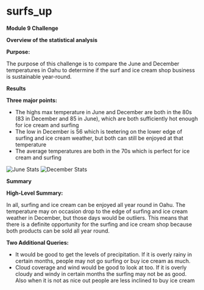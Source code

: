 # surfs_up
**Module 9 Challenge**

**Overview of the statistical analysis**

**Purpose:**

The purpose of this challenge is to compare the June and December temperatures in Oahu to determine if the surf and ice cream shop business is sustainable year-round.

**Results**

**Three major points:**

* The highs max temperature in June and December are both in the 80s (83 in December and 85 in June), which are both sufficiently hot enough for ice cream and surfing
* The low in December is 56  which is teetering on the lower edge of surfing and ice cream weather, but both can still be enjoyed at that temperature
* The average temperatures are both in the 70s which is perfect for ice cream and surfing

![June Stats](https://user-images.githubusercontent.com/95661553/155915690-20b9db24-c186-4e26-99d1-76691c013fa3.png)
![December Stats](https://user-images.githubusercontent.com/95661553/155915694-f539ec3f-85bf-4560-b5c1-4d6d5c217700.png)



**Summary**

**High-Level Summary:**

In all, surfing and ice cream can be enjoyed all year round in Oahu. The temperature may on occasion drop to the edge of surfing and ice cream weather in December, but those days would be outliers. This means that there is a definite opportunity for the surfing and ice cream shop because both products can be sold all year round.

**Two Additional Queries:**

* It would be good to get the levels of precipitation. If it is overly rainy in certain months, people may not go surfing or buy ice cream as much.
* Cloud coverage and wind would be good to look at too. If it is overly cloudy and windy in certain months the surfing may not be as good. Also when it is not as nice out people   are less inclined to buy ice cream
